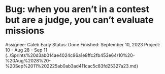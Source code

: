 # Bug: when you aren’t in a contest but are a judge, you can’t evaluate missions

Assignee: Caleb Early
Status: Done
Finished: September 10, 2023
Project: 10 - Aug 28 - Sep 11 (../Sprints%20d3ab014ae4024c96a1e8ffc2fb453e64/10%20-%20Aug%2028%20-%20Sep%2011%202225ab0ab3ad411cac5c83fd25327a23.md)